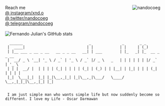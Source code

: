 <p>
<img align="right" src="https://github-readme-stats.vercel.app/api?username=nandocoeg&show_icons=true&theme=tokyonight" alt="nandocoeg" />
</p>

Reach me <br />
[@ instagram/xnd.o](https://www.instagram.com/xnd.o/)  <br />
[@ twitter/nandocoeg](https://www.twitter.com/nandocoeg/) <br />
[@ telegram/nandocoeg](https://t.me/nandocoeg) <br /> <br />
![Fernando Julian's GitHub stats](https://github-readme-stats.vercel.app/api?username=nandocoeg&show_icons=true&theme=tokyonight)
```
  ______                              _              _       _ _              
 |  ____|                            | |            | |     | (_)             
 | |__ ___ _ __ _ __   __ _ _ __   __| | ___        | |_   _| |_  __ _ _ __   
 |  __/ _ \ '__| '_ \ / _` | '_ \ / _` |/ _ \   _   | | | | | | |/ _` | '_ \  
 | | |  __/ |  | | | | (_| | | | | (_| | (_) | | |__| | |_| | | | (_| | | | | 
 |_|  \___|_|  |_| |_|\__,_|_| |_|\__,_|\___/   \____/ \__,_|_|_|\__,_|_| |_| 
 
 
 I am just simple man who wants simple life but now suddenly become so different. I love my Life - Oscar Darmawan
```




<!--
**nandocoeg/nandocoeg** is a ✨ _special_ ✨ repository because its `README.md` (this file) appears on your GitHub profile.
### Hi there 👋
Just a noob boy xixi

Here are some ideas to get you started:

- 🔭 I’m currently working on ...
- 🌱 I’m currently learning ...
- 👯 I’m looking to collaborate on ...
- 🤔 I’m looking for help with ...
- 💬 Ask me about ...
- 📫 How to reach me: ...
- 😄 Pronouns: ...
- ⚡ Fun fact: ...
-->

